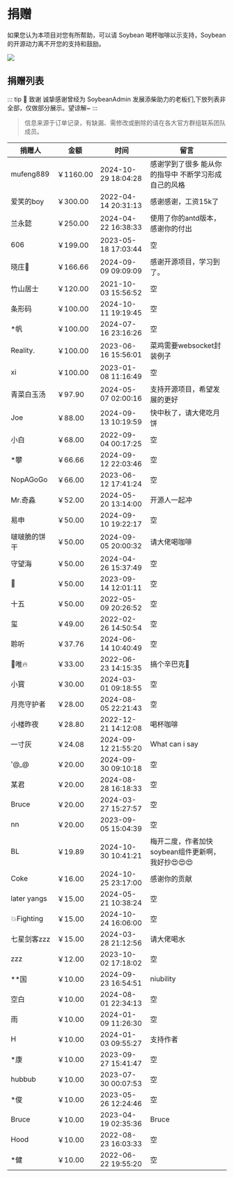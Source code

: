 # 捐赠

如果您认为本项目对您有所帮助，可以请 Soybean 喝杯咖啡以示支持，Soybean 的开源动力离不开您的支持和鼓励。

![](https://soybeanjs-1300612522.cos.ap-guangzhou.myqcloud.com/uPic/donation.png)

## 捐赠列表

::: tip 🎉 致谢
诚挚感谢曾经为 SoybeanAdmin 发展添柴助力的老板们,下放列表非全部，仅做部分展示。望谅解~
:::

> 信息来源于订单记录，有缺漏、需修改或删除的请在各大官方群组联系团队成员。

| 捐赠人       | 金额      | 时间                | 留言                                                 |
| ------------ | --------- | ------------------- | ---------------------------------------------------- |
| mufeng889    | ￥1160.00 | 2024-10-29 18:04:28 | 感谢学到了很多 能从你的指导中 不断学习形成自己的风格 |
| 爱笑的boy    | ￥300.00  | 2022-04-14 20:31:13 | 感谢感谢，工资15k了                                  |
| 兰永懿       | ￥250.00  | 2024-04-22 16:38:33 | 使用了你的antd版本，感谢你的付出                     |
| 606          | ￥199.00  | 2023-05-18 17:03:44 | 空                                                   |
| 晓庄💪       | ￥166.66  | 2024-09-09 09:09:09 | 感谢开源项目，学习到了。                             |
| 竹山居士     | ￥120.00  | 2021-10-03 15:56:52 | 空                                                   |
| 条形码       | ￥100.00  | 2024-10-11 19:19:45 | 空                                                   |
| \*帆         | ￥100.00  | 2024-07-16 23:16:26 | 空                                                   |
| Reality.     | ￥100.00  | 2023-06-16 15:56:01 | 菜鸡需要websocket封装例子                            |
| xi           | ￥100.00  | 2023-01-08 11:16:49 | 空                                                   |
| 青菜白玉汤   | ￥97.90   | 2024-05-07 02:00:16 | 支持开源项目，希望发展的更好                         |
| Joe          | ￥88.00   | 2024-09-13 10:19:59 | 快中秋了，请大佬吃月饼                               |
| 小白         | ￥68.00   | 2022-09-04 00:17:25 | 空                                                   |
| \*攀         | ￥66.66   | 2024-09-12 22:03:46 | 空                                                   |
| NopAGoGo     | ￥66.00   | 2023-06-12 17:41:24 | 空                                                   |
| Mr.奇淼      | ￥52.00   | 2024-05-20 13:14:00 | 开源人一起冲                                         |
| 易申         | ￥50.00   | 2024-09-10 19:22:17 | 空                                                   |
| 啵啵脆的饼干 | ￥50.00   | 2024-09-05 20:00:32 | 请大佬喝咖啡                                         |
| 守望海       | ￥50.00   | 2024-04-26 15:37:49 | 空                                                   |
| 👿           | ￥50.00   | 2023-09-14 12:01:11 | 空                                                   |
| 十五         | ￥50.00   | 2022-05-09 20:26:52 | 空                                                   |
| 玺           | ￥49.00   | 2022-02-26 14:50:54 | 空                                                   |
| 聆听         | ￥37.76   | 2024-06-14 10:40:49 | 空                                                   |
| 🚈唯🔥       | ￥33.00   | 2022-06-23 14:15:35 | 搞个辛巴克🧋                                         |
| 小寳         | ￥30.00   | 2024-03-01 09:18:55 | 空                                                   |
| 月亮守护者   | ￥28.00   | 2024-08-05 22:21:43 | 空                                                   |
| 小楼昨夜     | ￥28.80   | 2022-12-21 14:12:08 | 喝杯咖啡                                             |
| 一寸灰       | ￥24.08   | 2024-09-12 21:55:20 | What can i say                                       |
| '@\_@        | ￥20.00   | 2024-09-30 09:10:18 | 空                                                   |
| 某君         | ￥20.00   | 2024-08-28 16:18:33 | 空                                                   |
| Bruce        | ￥20.00   | 2024-03-27 15:27:57 | 空                                                   |
| nn           | ￥20.00   | 2023-09-05 15:04:39 | 空                                                   |
| BL           | ￥19.89   | 2024-10-30 10:41:21 | 梅开二度，作者加快soybean组件更新啊，我好抄😍😍😍    |
| Coke         | ￥16.00   | 2024-10-25 23:17:00 | 感谢你的贡献                                         |
| later yangs  | ￥15.00   | 2024-05-21 10:38:24 | 空                                                   |
| 💥Fighting   | ￥15.00   | 2024-10-24 16:06:00 | 空                                                   |
| 七星剑客zzz  | ￥15.00   | 2024-03-28 21:12:56 | 请大佬喝水                                           |
| zzz          | ￥12.00   | 2023-10-02 17:18:02 | 空                                                   |
| \*\*国       | ￥10.00   | 2024-09-23 16:54:51 | niubility                                            |
| 空白         | ￥10.00   | 2024-08-01 22:34:13 | 空                                                   |
| 雨           | ￥10.00   | 2024-01-09 11:26:30 | 空                                                   |
| H            | ￥10.00   | 2024-01-03 09:55:27 | 支持作者                                             |
| \*康         | ￥10.00   | 2023-09-27 15:41:47 | 空                                                   |
| hubbub       | ￥10.00   | 2023-07-30 00:07:53 | 空                                                   |
| \*俊         | ￥10.00   | 2023-05-26 12:24:46 | 空                                                   |
| Bruce        | ￥10.00   | 2023-04-19 02:35:36 | Bruce                                                |
| Hood         | ￥10.00   | 2022-08-23 16:03:33 | 空                                                   |
| \*健         | ￥10.00   | 2022-06-22 19:55:20 | 空                                                   |
